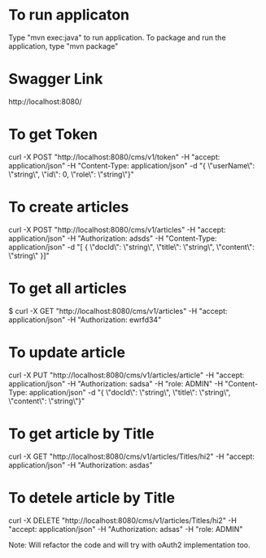 # To run applicaton
Type "mvn exec:java" to run application.
To package and run the application, type "mvn package"

# Swagger Link 
http://localhost:8080/

# To get Token
curl -X POST "http://localhost:8080/cms/v1/token" -H "accept: application/json" -H "Content-Type: application/json" -d "{ \\"userName\\": \\"string\\", \\"id\\": 0, \\"role\\": \\"string\\"}"

# To create articles
curl -X POST "http://localhost:8080/cms/v1/articles" -H "accept: application/json" -H "Authorization: adsds" -H "Content-Type: application/json" -d "[ { \\"docId\\": \\"string\\", \\"title\\": \\"string\\", \\"content\\": \\"string\\" }]"

# To get all articles
$ curl -X GET "http://localhost:8080/cms/v1/articles" -H "accept: application/json" -H "Authorization: ewrfd34"

# To update article
curl -X PUT "http://localhost:8080/cms/v1/articles/article" -H "accept: application/json" -H "Authorization: sadsa" -H "role: ADMIN" -H "Content-Type: application/json" -d "{ \\"docId\\": \\"string\\", \\"title\\": \\"string\\", \\"content\\": \\"string\\"}"

# To get article by Title
curl -X GET "http://localhost:8080/cms/v1/articles/Titles/hi2" -H "accept: application/json" -H "Authorization: asdas"

# To detele article by Title
curl -X DELETE "http://localhost:8080/cms/v1/articles/Titles/hi2" -H "accept: application/json" -H "Authorization: adsas" -H "role: ADMIN"

Note: Will refactor the code and will try with oAuth2 implementation too.
